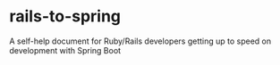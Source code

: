 # rails-to-spring
A self-help document for Ruby/Rails developers getting up to speed on development with Spring Boot
